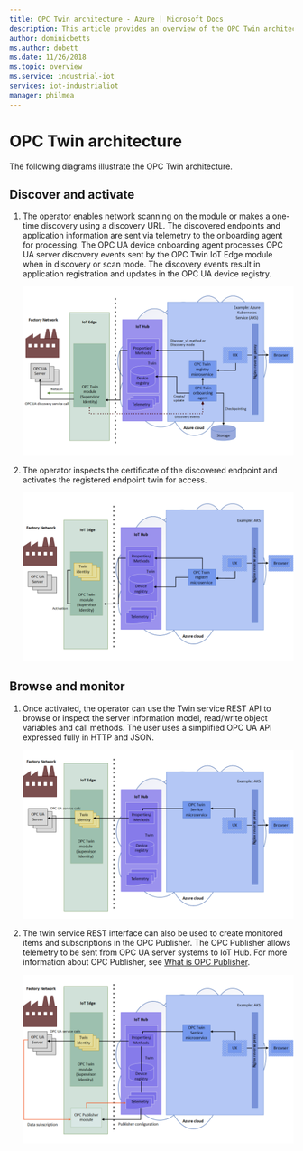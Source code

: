 ```yaml
---
title: OPC Twin architecture - Azure | Microsoft Docs
description: This article provides an overview of the OPC Twin architecture. It describes about the discovery, activation, browsing, and monitoring of the server.
author: dominicbetts
ms.author: dobett
ms.date: 11/26/2018
ms.topic: overview
ms.service: industrial-iot
services: iot-industrialiot
manager: philmea
---
```


# OPC Twin architecture

The following diagrams illustrate the OPC Twin architecture.

## Discover and activate

1. The operator enables network scanning on the module or makes a one-time discovery using a discovery URL. The discovered endpoints and application information are sent via telemetry to the onboarding agent for processing.  The OPC UA device onboarding agent processes OPC UA server discovery events sent by the OPC Twin IoT Edge module when in discovery or scan mode. The discovery events result in application registration and updates in the OPC UA device registry.

   ![How OPC Twin works](media/overview-opc-twin-architecture/opc-twin1.png)

1. The operator inspects the certificate of the discovered endpoint and activates the registered endpoint twin for access.​ 

   ![How OPC Twin works](media/overview-opc-twin-architecture/opc-twin2.png)

## Browse and monitor

1. Once activated, the operator can use the Twin service REST API to browse or inspect the server information model, read/write object variables and call methods.  The user uses a simplified OPC UA API expressed fully in HTTP and JSON.

   ![How OPC Twin works](media/overview-opc-twin-architecture/opc-twin3.png)

1. The twin service REST interface can also be used to create monitored items and subscriptions in the OPC Publisher. The OPC Publisher allows telemetry to be sent from OPC UA server systems to IoT Hub. For more information about OPC Publisher, see [What is OPC Publisher](overview-opc-publisher.md).

   ![How OPC Twin works](media/overview-opc-twin-architecture/opc-twin4.png)
